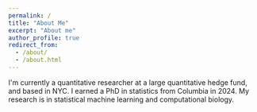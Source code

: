 ```yaml
---
permalink: /
title: "About Me"
excerpt: "About me"
author_profile: true
redirect_from: 
  - /about/
  - /about.html
---
```


I'm currently a quantitative researcher at a large quantitative hedge fund, and based in NYC. I earned a PhD in statistics from Columbia in 2024. My research is in statistical machine learning and computational biology.


